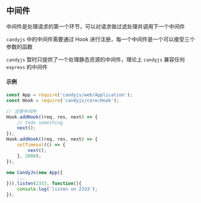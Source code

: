 ## 中间件

中间件是处理请求的第一个环节，可以对请求做过滤处理并调用下一个中间件

`candyjs` 中的中间件需要通过 Hook 进行注册，每一个中间件是一个可以接受三个参数的函数

`candyjs` 暂时只提供了一个处理静态资源的中间件，理论上 `candyjs` 兼容任何 `express` 的中间件

#### 示例

```javascript
const App = require('candyjs/web/Application');
const Hook = require('candyjs/core/Hook');

// 注册中间件
Hook.addHook((req, res, next) => {
    // todo something
    next();
});
Hook.addHook((req, res, next) => {
    setTimeout(() => {
        next();
    }, 2000);
});

new CandyJs(new App({
    ...
})).listen(2333, function(){
    console.log('listen on 2333');
});
```
